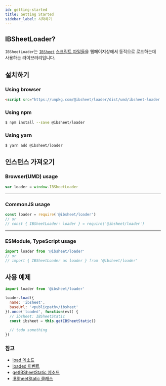 ```yaml
---
id: getting-started
title: Getting Started
sidebar_label: 시작하기
---
```


<!-- import { HelpText } from '../shared' -->

## IBSheetLoader?

`IBSheetLoader`는 [`IBSheet`](https://www.ibsheet.com) [스크립트 파일들](https://docs.ibleaders.com/ibsheet/v8/manual/#docs/intro/files)을 웹페이지상에서 동적으로 로드하는데 사용하는 라이브러리입니다.

## 설치하기

### Using browser

```html
<script src="https://unpkg.com/@ibsheet/loader/dist/umd/ibsheet-loader.min.js"></script>
```

### Using npm

```bash
$ npm install --save @ibsheet/loader
```

### Using yarn

```bash
$ yarn add @ibsheet/loader
```

## 인스턴스 가져오기

### Browser(UMD) usage

```js
var loader = window.IBSheetLoader
```

---
### CommonJS usage

```js
const loader = require('@ibsheet/loader')
// or
// const { IBSheetLoader: loader } = require('@ibsheet/loader')
```

---
### ESModule, TypeScript usage

```ts
import loader from '@ibsheet/loader'
// or
// import { IBSheetLoader as loader } from '@ibsheet/loader'
```


## 사용 예제

```js
import loader from '@ibsheet/loader'

loader.load({
  name: 'ibsheet',
  baseUrl: '<publicpath>/ibsheet'
}).once('loaded', function(evt) {
  // ibsheet: IBSheetStatic
  const ibsheet = this.getIBSheetStatic()
  
  // todo something
})
```

### 참고

* [load 메소드](/loader-manual/docs/adv/load)
* [loaded 이벤트](/loader-manual/docs/adv/events#loaded)
* [getIBSheetStatic 메소드](/loader-manual/docs/ibsheet/create-sheet#getibsheetstatic)
* [IBSheetStatic 클래스](https://docs.ibleaders.com/ibsheet/v8/manual/#docs/static/static)
